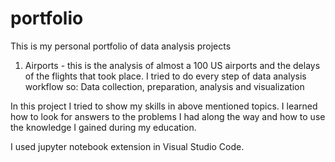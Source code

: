 # portfolio
This is my personal portfolio of data analysis projects

1. Airports - this is the analysis of almost a 100 US airports and the delays of the flights that took place. I tried to do every step of data analysis workflow so: Data collection, preparation, analysis and visualization

In this project I tried to show my skills in above mentioned topics. I learned how to look for answers to the problems I had along the way and how to use the knowledge I gained during my education.

I used jupyter notebook extension in Visual Studio Code.
